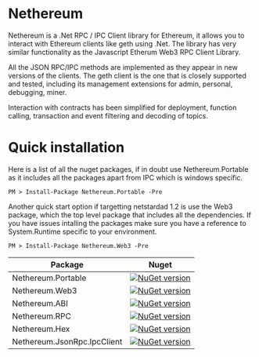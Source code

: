 # Nethereum

Nethereum is a .Net RPC / IPC Client library for Ethereum, it allows you to interact with Ethereum clients like geth using .Net. The library has very similar functionality as the Javascript Etherum Web3 RPC Client Library.

All the JSON RPC/IPC methods are implemented as they appear in new versions of the clients. The geth client is the one that is closely supported and tested, including its management extensions for admin, personal, debugging, miner.

Interaction with contracts has been simplified for deployment, function calling, transaction and event filtering and decoding of topics.


# Quick installation

Here is a list of all the nuget packages, if in doubt use Nethereum.Portable as it includes all the packages apart from IPC which is windows specific.

```
PM > Install-Package Nethereum.Portable -Pre
```

Another quick start option if targetting netstardad 1.2 is use the Web3 package, which the top level package that includes all the dependencies. 
If you have issues intalling the packages make sure you have a reference to System.Runtime specific to your environment.

```
PM > Install-Package Nethereum.Web3 -Pre
```

| Package       | Nuget         | 
| ------------- |:-------------:|
| Nethereum.Portable    | [![NuGet version](https://badge.fury.io/nu/nethereum.portable.svg)](https://badge.fury.io/nu/nethereum.portable)| 
| Nethereum.Web3    | [![NuGet version](https://badge.fury.io/nu/nethereum.web3.svg)](https://badge.fury.io/nu/nethereum.web3)|
| Nethereum.ABI    | [![NuGet version](https://badge.fury.io/nu/nethereum.abi.svg)](https://badge.fury.io/nu/nethereum.abi)| 
| Nethereum.RPC    | [![NuGet version](https://badge.fury.io/nu/nethereum.rpc.svg)](https://badge.fury.io/nu/nethereum.rpc)| 
| Nethereum.Hex    | [![NuGet version](https://badge.fury.io/nu/nethereum.hex.svg)](https://badge.fury.io/nu/nethereum.hex)| 
| Nethereum.JsonRpc.IpcClient| [![NuGet version](https://badge.fury.io/nu/nethereum.jsonRpc.ipcclient.svg)](https://badge.fury.io/nu/nethereum.jsonRpc.ipcclient)| 
